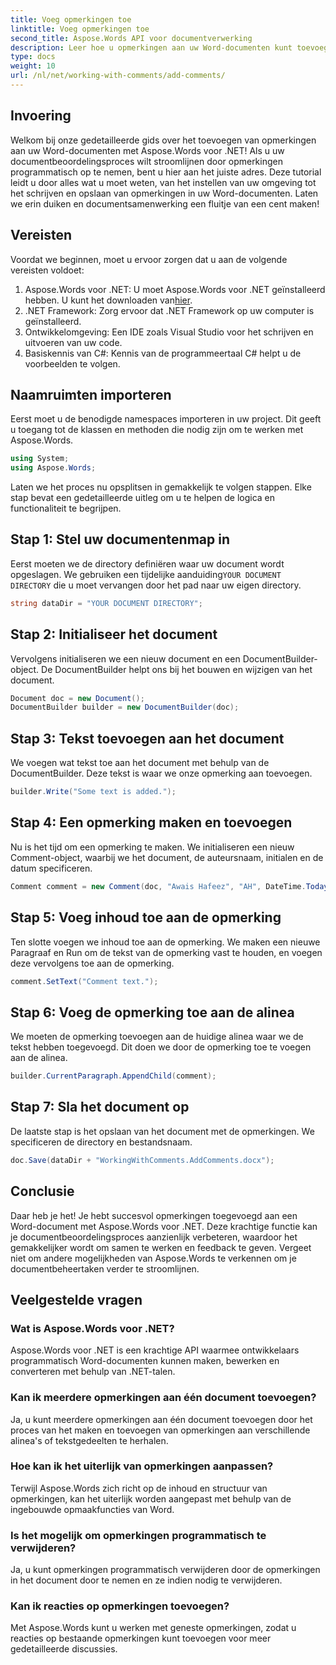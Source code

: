 ```yaml
---
title: Voeg opmerkingen toe
linktitle: Voeg opmerkingen toe
second_title: Aspose.Words API voor documentverwerking
description: Leer hoe u opmerkingen aan uw Word-documenten kunt toevoegen met Aspose.Words voor .NET met onze gids. Verbeter uw documentsamenwerkingsproces moeiteloos.
type: docs
weight: 10
url: /nl/net/working-with-comments/add-comments/
---
```

## Invoering

Welkom bij onze gedetailleerde gids over het toevoegen van opmerkingen aan uw Word-documenten met Aspose.Words voor .NET! Als u uw documentbeoordelingsproces wilt stroomlijnen door opmerkingen programmatisch op te nemen, bent u hier aan het juiste adres. Deze tutorial leidt u door alles wat u moet weten, van het instellen van uw omgeving tot het schrijven en opslaan van opmerkingen in uw Word-documenten. Laten we erin duiken en documentsamenwerking een fluitje van een cent maken!

## Vereisten

Voordat we beginnen, moet u ervoor zorgen dat u aan de volgende vereisten voldoet:

1. Aspose.Words voor .NET: U moet Aspose.Words voor .NET geïnstalleerd hebben. U kunt het downloaden van[hier](https://releases.aspose.com/words/net/).
2. .NET Framework: Zorg ervoor dat .NET Framework op uw computer is geïnstalleerd.
3. Ontwikkelomgeving: Een IDE zoals Visual Studio voor het schrijven en uitvoeren van uw code.
4. Basiskennis van C#: Kennis van de programmeertaal C# helpt u de voorbeelden te volgen.

## Naamruimten importeren

Eerst moet u de benodigde namespaces importeren in uw project. Dit geeft u toegang tot de klassen en methoden die nodig zijn om te werken met Aspose.Words.

```csharp
using System;
using Aspose.Words;
```

Laten we het proces nu opsplitsen in gemakkelijk te volgen stappen. Elke stap bevat een gedetailleerde uitleg om u te helpen de logica en functionaliteit te begrijpen.

## Stap 1: Stel uw documentenmap in

 Eerst moeten we de directory definiëren waar uw document wordt opgeslagen. We gebruiken een tijdelijke aanduiding`YOUR DOCUMENT DIRECTORY` die u moet vervangen door het pad naar uw eigen directory.

```csharp
string dataDir = "YOUR DOCUMENT DIRECTORY";
```

## Stap 2: Initialiseer het document

Vervolgens initialiseren we een nieuw document en een DocumentBuilder-object. De DocumentBuilder helpt ons bij het bouwen en wijzigen van het document.

```csharp
Document doc = new Document();
DocumentBuilder builder = new DocumentBuilder(doc);
```

## Stap 3: Tekst toevoegen aan het document

We voegen wat tekst toe aan het document met behulp van de DocumentBuilder. Deze tekst is waar we onze opmerking aan toevoegen.

```csharp
builder.Write("Some text is added.");
```

## Stap 4: Een opmerking maken en toevoegen

Nu is het tijd om een opmerking te maken. We initialiseren een nieuw Comment-object, waarbij we het document, de auteursnaam, initialen en de datum specificeren.

```csharp
Comment comment = new Comment(doc, "Awais Hafeez", "AH", DateTime.Today);
```

## Stap 5: Voeg inhoud toe aan de opmerking

Ten slotte voegen we inhoud toe aan de opmerking. We maken een nieuwe Paragraaf en Run om de tekst van de opmerking vast te houden, en voegen deze vervolgens toe aan de opmerking.

```csharp
comment.SetText("Comment text.");
```

## Stap 6: Voeg de opmerking toe aan de alinea

We moeten de opmerking toevoegen aan de huidige alinea waar we de tekst hebben toegevoegd. Dit doen we door de opmerking toe te voegen aan de alinea.

```csharp
builder.CurrentParagraph.AppendChild(comment);
```

## Stap 7: Sla het document op

De laatste stap is het opslaan van het document met de opmerkingen. We specificeren de directory en bestandsnaam.

```csharp
doc.Save(dataDir + "WorkingWithComments.AddComments.docx");
```

## Conclusie

Daar heb je het! Je hebt succesvol opmerkingen toegevoegd aan een Word-document met Aspose.Words voor .NET. Deze krachtige functie kan je documentbeoordelingsproces aanzienlijk verbeteren, waardoor het gemakkelijker wordt om samen te werken en feedback te geven. Vergeet niet om andere mogelijkheden van Aspose.Words te verkennen om je documentbeheertaken verder te stroomlijnen.

## Veelgestelde vragen

### Wat is Aspose.Words voor .NET?

Aspose.Words voor .NET is een krachtige API waarmee ontwikkelaars programmatisch Word-documenten kunnen maken, bewerken en converteren met behulp van .NET-talen.

### Kan ik meerdere opmerkingen aan één document toevoegen?

Ja, u kunt meerdere opmerkingen aan één document toevoegen door het proces van het maken en toevoegen van opmerkingen aan verschillende alinea's of tekstgedeelten te herhalen.

### Hoe kan ik het uiterlijk van opmerkingen aanpassen?

Terwijl Aspose.Words zich richt op de inhoud en structuur van opmerkingen, kan het uiterlijk worden aangepast met behulp van de ingebouwde opmaakfuncties van Word.

### Is het mogelijk om opmerkingen programmatisch te verwijderen?

Ja, u kunt opmerkingen programmatisch verwijderen door de opmerkingen in het document door te nemen en ze indien nodig te verwijderen.

### Kan ik reacties op opmerkingen toevoegen?

Met Aspose.Words kunt u werken met geneste opmerkingen, zodat u reacties op bestaande opmerkingen kunt toevoegen voor meer gedetailleerde discussies.